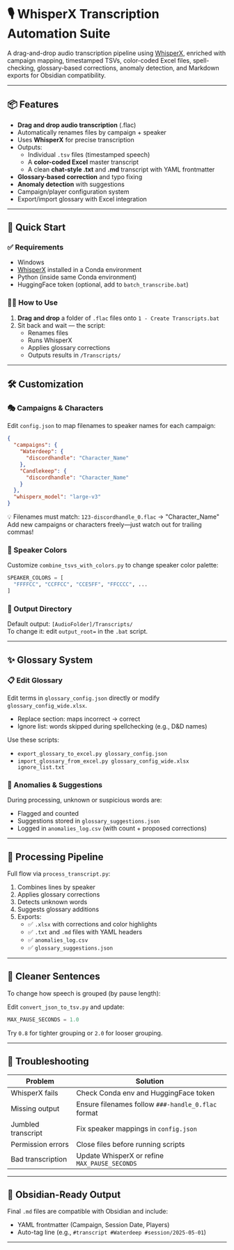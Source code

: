 # 🎙️ WhisperX Transcription Automation Suite

A drag-and-drop audio transcription pipeline using [WhisperX](https://github.com/m-bain/whisperx), enriched with campaign mapping, timestamped TSVs, color-coded Excel files, spell-checking, glossary-based corrections, anomaly detection, and Markdown exports for Obsidian compatibility.

---

## 📦 Features

- **Drag and drop audio transcription** (.flac)
- Automatically renames files by campaign + speaker
- Uses **WhisperX** for precise transcription
- Outputs:
  - Individual `.tsv` files (timestamped speech)
  - A **color-coded Excel** master transcript
  - A clean **chat-style .txt** and **.md** transcript with YAML frontmatter
- **Glossary-based correction** and typo fixing
- **Anomaly detection** with suggestions
- Campaign/player configuration system
- Export/import glossary with Excel integration

---

## 🚀 Quick Start

### ✅ Requirements

- Windows
- [WhisperX](https://github.com/m-bain/whisperx) installed in a Conda environment
- Python (inside same Conda environment)
- HuggingFace token (optional, add to `batch_transcribe.bat`)

### 🏃‍♂️ How to Use

1. **Drag and drop** a folder of `.flac` files onto `1 - Create Transcripts.bat`
2. Sit back and wait — the script:
   - Renames files
   - Runs WhisperX
   - Applies glossary corrections
   - Outputs results in `/Transcripts/`

---

## 🛠 Customization

### 🎭 Campaigns & Characters

Edit `config.json` to map filenames to speaker names for each campaign:

```json
{
  "campaigns": {
    "Waterdeep": {
      "discordhandle": "Character_Name"
    },
    "Candlekeep": {
      "discordhandle": "Character_Name"
    }
  },
  "whisperx_model": "large-v3"
}
```

💡 Filenames must match: `123-discordhandle_0.flac` → "Character_Name"  
Add new campaigns or characters freely—just watch out for trailing commas!

### 🎨 Speaker Colors

Customize `combine_tsvs_with_colors.py` to change speaker color palette:

```python
SPEAKER_COLORS = [
  "FFFFCC", "CCFFCC", "CCE5FF", "FFCCCC", ...
]
```

### 📂 Output Directory

Default output: `[AudioFolder]/Transcripts/`  
To change it: edit `output_root=` in the `.bat` script.

---

## ✨ Glossary System

### 📋 Edit Glossary

Edit terms in `glossary_config.json` directly or modify `glossary_config_wide.xlsx`.

- Replace section: maps incorrect → correct
- Ignore list: words skipped during spellchecking (e.g., D&D names)

Use these scripts:

- `export_glossary_to_excel.py glossary_config.json`
- `import_glossary_from_excel.py glossary_config_wide.xlsx ignore_list.txt`

### 📌 Anomalies & Suggestions

During processing, unknown or suspicious words are:

- Flagged and counted
- Suggestions stored in `glossary_suggestions.json`
- Logged in `anomalies_log.csv` (with count + proposed corrections)

---

## 🧠 Processing Pipeline

Full flow via `process_transcript.py`:

1. Combines lines by speaker
2. Applies glossary corrections
3. Detects unknown words
4. Suggests glossary additions
5. Exports:
   - ✅ `.xlsx` with corrections and color highlights
   - ✅ `.txt` and `.md` files with YAML headers
   - ✅ `anomalies_log.csv`
   - ✅ `glossary_suggestions.json`

---

## 🧼 Cleaner Sentences

To change how speech is grouped (by pause length):

Edit `convert_json_to_tsv.py` and update:

```python
MAX_PAUSE_SECONDS = 1.0
```

Try `0.8` for tighter grouping or `2.0` for looser grouping.

---

## 🧪 Troubleshooting

| Problem              | Solution                                                  |
|----------------------|-----------------------------------------------------------|
| WhisperX fails       | Check Conda env and HuggingFace token                     |
| Missing output       | Ensure filenames follow `###-handle_0.flac` format        |
| Jumbled transcript   | Fix speaker mappings in `config.json`                     |
| Permission errors    | Close files before running scripts                        |
| Bad transcription    | Update WhisperX or refine `MAX_PAUSE_SECONDS`             |

---

## 🧙 Obsidian-Ready Output

Final `.md` files are compatible with Obsidian and include:

- YAML frontmatter (Campaign, Session Date, Players)
- Auto-tag line (e.g., `#transcript #Waterdeep #session/2025-05-01`)

---
